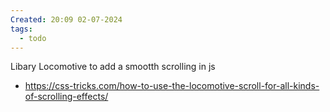```yaml
---
Created: 20:09 02-07-2024
tags:
  - todo
---
```


Libary Locomotive to add a smootth scrolling in js
- https://css-tricks.com/how-to-use-the-locomotive-scroll-for-all-kinds-of-scrolling-effects/
